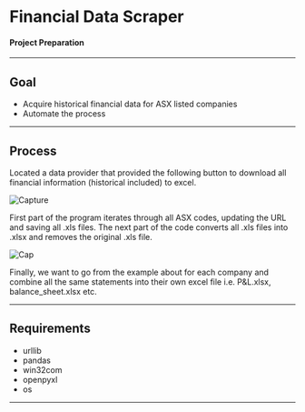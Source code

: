 ﻿Financial Data Scraper
===================


#### Project Preparation
------------------------------------------------------------------------

Goal
-------------------
 - Acquire historical financial data for ASX listed companies
 - Automate the process

----------

Process
-------------
Located a data provider that provided the following button to download all financial information (historical included) to excel.

![Capture](https://user-images.githubusercontent.com/43980002/67251491-0fa45380-f4bb-11e9-89e9-2bcb04befbc5.JPG)

First part of the program iterates through all ASX codes, updating the URL and saving all .xls files. The next part of the code converts all .xls files into .xlsx and removes the original .xls file.

![Cap](https://user-images.githubusercontent.com/43980002/67251759-dcae8f80-f4bb-11e9-8eca-6daf822e086e.JPG)

Finally, we want to go from the example about for each company and combine all the same statements into their own excel file i.e. P&L.xlsx, balance_sheet.xlsx etc. 

----------

Requirements
--------------------
- urllib  
- pandas  
- win32com   
- openpyxl  
- os  
----------
